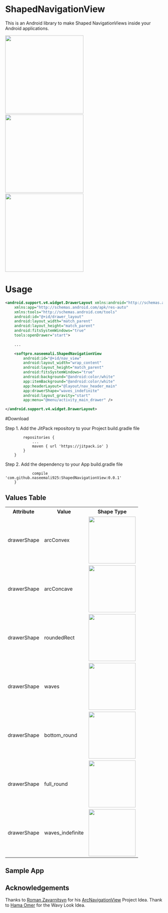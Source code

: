 # ShapedNavigationView
This is an Android library to make Shaped NavigationViews inside your Android applications.

<img src="https://raw.githubusercontent.com/naseemali925/ShapedNavigationView/master/images/waves_indefinte.png" width="250">&nbsp;&nbsp;&nbsp;&nbsp;&nbsp;&nbsp;&nbsp;&nbsp;&nbsp;&nbsp;&nbsp;&nbsp;<img src="https://raw.githubusercontent.com/naseemali925/ShapedNavigationView/master/images/full_rounded.png" width="250">&nbsp;&nbsp;&nbsp;&nbsp;&nbsp;&nbsp;&nbsp;&nbsp;&nbsp;&nbsp;&nbsp;&nbsp;<img src="https://raw.githubusercontent.com/naseemali925/ShapedNavigationView/master/images/rounded_corner.png" width="250">

# Usage

```xml
<android.support.v4.widget.DrawerLayout xmlns:android="http://schemas.android.com/apk/res/android"
    xmlns:app="http://schemas.android.com/apk/res-auto"
    xmlns:tools="http://schemas.android.com/tools"
    android:id="@+id/drawer_layout"
    android:layout_width="match_parent"
    android:layout_height="match_parent"
    android:fitsSystemWindows="true"
    tools:openDrawer="start">
    
    ...

    <softpro.naseemali.ShapedNavigationView
        android:id="@+id/nav_view"
        android:layout_width="wrap_content"
        android:layout_height="match_parent"
        android:fitsSystemWindows="true"
        android:background="@android:color/white"
        app:itemBackground="@android:color/white"
        app:headerLayout="@layout/nav_header_main"
        app:drawerShape="waves_indefinite"
        android:layout_gravity="start"
        app:menu="@menu/activity_main_drawer" />

</android.support.v4.widget.DrawerLayout>
```

#Download

Step 1. Add the JitPack repository to your Project build.gradle file

```allprojects {
		repositories {
			...
			maven { url 'https://jitpack.io' }
		}
	}
```
Step 2. Add the dependency to your App build.gradle file

```dependencies {
	        compile 'com.github.naseemali925:ShapedNavigationView:0.0.1'
	}
```

## Values Table

<table>
<tr><th>Attribute</th><th>Value</th><th>Shape Type</th></tr>
<tr><td>drawerShape</td><td>arcConvex</td><td><img src="https://raw.githubusercontent.com/naseemali925/ShapedNavigationView/master/images/convex.png" width="150"></td></tr>
<tr><td>drawerShape</td><td>arcConcave</td><td><img src="https://raw.githubusercontent.com/naseemali925/ShapedNavigationView/master/images/concave.png" width="150"></td></tr>
<tr><td>drawerShape</td><td>roundedRect</td><td><img src="https://raw.githubusercontent.com/naseemali925/ShapedNavigationView/master/images/rounded_corner.png" width="150"></td></tr>
<tr><td>drawerShape</td><td>waves</td><td><img src="https://raw.githubusercontent.com/naseemali925/ShapedNavigationView/master/images/waves.png" width="150"></td></tr>
<tr><td>drawerShape</td><td>bottom_round</td><td><img src="https://raw.githubusercontent.com/naseemali925/ShapedNavigationView/master/images/bottom_rounded.png" width="150"></td></tr>
<tr><td>drawerShape</td><td>full_round</td><td><img src="https://raw.githubusercontent.com/naseemali925/ShapedNavigationView/master/images/full_rounded.png" width="150"></td></tr>
<tr><td>drawerShape</td><td>waves_indefinite</td><td><img src="https://raw.githubusercontent.com/naseemali925/ShapedNavigationView/master/images/waves_indefinte.png" width="150"></td></tr>
</table>

## Sample App



## Acknowledgements

Thanks to [Roman Zavarnitsyn](https://github.com/rom4ek) for his [ArcNavigationView](https://github.com/rom4ek/ArcNavigationView) Project Idea.
Thank to [Hama Omer](https://github.com/hama-Omer) for the Wavy Look Idea.
